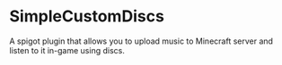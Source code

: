 # SimpleCustomDiscs
A spigot plugin that allows you to upload music to Minecraft server and listen to it in-game using discs.
